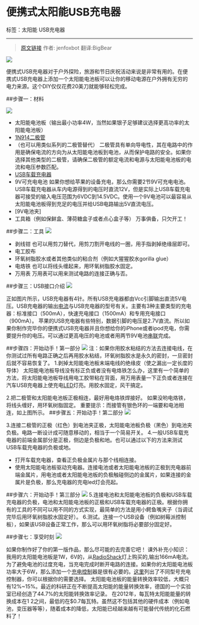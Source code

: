 # 便携式太阳能USB充电器

标签：太阳能 USB充电器

--- 
>[原文链接](http://www.instructables.com/id/Portable-Solar-USB-Charger/?ALLSTEPS) 作者: jenfoxbot   翻译:BigBear

![](http://doask.qiniudn.com/Portable%20Solar%20USB%20Charger_1.jpg)

便携式USB充电器对于户外探险，旅游和节日庆祝活动来说是非常有用的。在便携式USB充电器上添加一个太阳能电池板可以让你的移动电源在户外拥有无穷的电力来源。这个DIY仅仅花费20美刀就能够轻松完成。

##步骤一：材料

![](http://doask.qiniudn.com/Portable%20Solar%20USB%20Charger_2.jpg)

* 太阳能电池板（输出最小功率4W，当然如果银子足够建议选择更高功率的太阳能电池板）
* [1N914二极管](http://www.browndoggadgets.com/products/1n914-diode)
* （也可以用类似系列的二极管替代）
  二极管具有单向导电性，其在电路中的作用是确保电流的方向为从太阳能电池板到电池，从而保护电路的安全。如果你选择其他类型的二极管，请确保二极管的额定电流和电源与太阳能电池板的电流和电压参数匹配。
* [ USB车载充电器](http://www.browndoggadgets.com/products/1n914-diode)
* 9V可充电电池
  如果你想给苹果的设备充电，那么你需要2节9V可充电电池。
USB车载充电器从车内电源得到的电压时直流12V，但是实际上USB车载充电器可接受的输入电压范围为6VDC到14.5VDC。使用一个9V电池可以最容易从太阳能电池板得到充足的电压并给USB电路输出5V直流电压。
* [9V电池夹]
* 工具箱（例如保鲜盒、薄荷糖盒子或者点心盒子等）
万事俱备，只欠开工！


##步骤二：工具
![](http://doask.qiniudn.com/Portable%20Solar%20USB%20Charger_3.jpg)

*  剥线钳
也可以用剪刀替代，用剪刀割开电线的一圈，用手指剥掉绝缘层即可。
*  电工胶布
*  环氧树脂胶水或者其他类似的粘合剂（例如大猩猩胶水gorilla glue）
*  电烙铁
也可以将线头缠起来，用环氧树脂胶水固定。
*  万用表
万用表可以用来测试电路的连接正确与否。

##步骤三：USB接口介绍
![](http://doask.qiniudn.com/Portable%20Solar%20USB%20Charger_4.jpg)

正如图片所示，USB充电器有4针。所有USB充电器都由Vcc引脚输出直流5V电压。USB充电器的输出[电流](http://en.wikipedia.org/wiki/Electric_current)与USB充电器的型号有关。主要有3种主要类型的充电器：标准接口（500mA），快速充电接口（1500mA）和专用充电接口（900mA）。
苹果的USB充电器有些特别，数据引脚的电压是2.7V直流。所以如果你制作完毕你的便携式USB充电器并且你想给你的iPhone或者ipod充电，你需要提升你的电压。可以通过更高电压的电池或者用两节9V电池[串联](http://en.wikipedia.org/wiki/Series_and_parallel_circuits)完成。

##步骤四：开始动手！第一部分
![](http://doask.qiniudn.com/Portable%20Solar%20USB%20Charger_5.jpg)
注：如果你用胶水粘结的方法去连接电线，在你测试过所有电路正确之后再用胶水粘结，环氧树脂胶水是永久的密封，一旦密封后就不容易恢复了。
1.剥掉太阳能电池板末端电线的绝缘皮（使之漏出一定长度的导体）
太阳能电池板导线没有标正负或者没有电烙铁怎么办，这里有一个简单的方法，将太阳能电池板导线用电工胶带粘在背面，用万用表量一下正负或者连接在汽车USB充电器上使充电[LED](http://en.wikipedia.org/wiki/Light-emitting_diode)灯亮。用胶水固定，风干搞定。

2.把二极管和太阳能电池板正极相连，最好用电烙铁焊接好。
如果没哟电烙铁，将线头缠好，用环氧树脂固定。
重要提示：而接管有银色环的一端要和电池相连，如上图所示。
##步骤五：开始动手！第二部分
![](http://doask.qiniudn.com/Portable%20Solar%20USB%20Charger_7.jpg)

3.连接二极管的正极（红色）到电池夹正极，太阳能电池板负极（黑色）到电池夹负极。电路一断设计成可随意移动的，相当于一个简易开关。
4.一般USB车载充电器的前端金属部分是正极，侧边是负极和地。也可以通过以下的方法来测试USB车载充电器的负极或地。

*  打开车载充电器，查看正负极金属片与那个线相连接。
*  使用太阳能电池板驱动充电器。连接电池或者太阳能电池板的正极到充电器前端金属片，用电池或者太阳能电池板的负极触碰侧边的金属片，如果连接的金属片是负极，那么充电器的充电led灯会亮起。

##步骤六：开始动手！第三部分
![](http://doask.qiniudn.com/Portable%20Solar%20USB%20Charger_9.jpg)
5.连接电池和太阳能电池板的负极和USB车载充电器的负极，电池和太阳能电池板的正极和USB车载充电器的正极。根据你拥有的工具的不同可以用不同的方式实现，最简单的方法是用小鳄鱼嘴夹子（当调试完毕后用环氧树脂胶水固定好）。
6.测试。连接一个USB设备（例如树莓派控制板），如果该USB设备正常工作，那么可以用环氧树脂将必要部分固定好。

##步骤七：享受时刻
![](http://doask.qiniudn.com/Portable%20Solar%20USB%20Charger_11.jpg)

如果你制作好了你的第一版作品，那么尽可能的去完善它吧！
课外补充小知识：
我用的太阳能电池板是1W，6V的，从[RadioShack](http://www.ebay.com/itm/New-Radioshack-1W-6V-Solar-panel-2770049-/191113892817?nma=true&si=1Z9cA9bqVrQMbVBcok1GVJq2SqY%253D&orig_cvip=true&rt=nc&_trksid=p2047675.l2557)灯上购买的,输出166mA电流。为了避免电池的过度充电，当充电完成时断开电路的连接。如果你的太阳能电池板功率大于6W，那么添加一个[充电控制](http://en.wikipedia.org/wiki/Charge_controller)器是很有必要的。[这里](https://www.google.com/?gws_rd=ssl#tbs=p_ord:p&tbm=shop&q=solar+charge+controller)列出了不同型号充电控制器，你可以根据你的需要选择。
太阳能电池板的能量转换效率较低，大概只有12%~15%。最近的科研正在不断提高太阳能的能量转换效率，德国的一个实验室已经创造了44.7%的太阳能转换效率记录。
在2012年，每瓦特太阳能能量的转换成本在$1~$2之间，最低的在$0.7每瓦特。虽然这不包括其他的硬件成本（例如电池，变压器等等），随着成本的降低，太阳能已经越来越有可能替代传统的化石燃料了！







